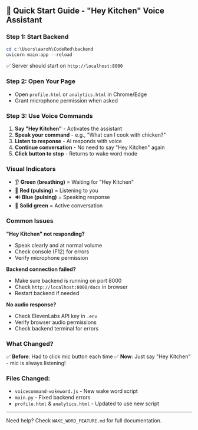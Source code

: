 ## 🎤 Quick Start Guide - "Hey Kitchen" Voice Assistant

### Step 1: Start Backend
```powershell
cd c:\Users\aaroh\CodeRed\backend
uvicorn main:app --reload
```
✅ Server should start on `http://localhost:8000`

### Step 2: Open Your Page
- Open `profile.html` or `analytics.html` in Chrome/Edge
- Grant microphone permission when asked

### Step 3: Use Voice Commands
1. **Say "Hey Kitchen"** - Activates the assistant
2. **Speak your command** - e.g., "What can I cook with chicken?"
3. **Listen to response** - AI responds with voice
4. **Continue conversation** - No need to say "Hey Kitchen" again
5. **Click button to stop** - Returns to wake word mode

### Visual Indicators
- 👂 **Green (breathing)** = Waiting for "Hey Kitchen"
- 🎤 **Red (pulsing)** = Listening to you
- 🔊 **Blue (pulsing)** = Speaking response
- 💬 **Solid green** = Active conversation

### Common Issues

**"Hey Kitchen" not responding?**
- Speak clearly and at normal volume
- Check console (F12) for errors
- Verify microphone permission

**Backend connection failed?**
- Make sure backend is running on port 8000
- Check `http://localhost:8000/docs` in browser
- Restart backend if needed

**No audio response?**
- Check ElevenLabs API key in `.env`
- Verify browser audio permissions
- Check backend terminal for errors

### What Changed?
✅ **Before**: Had to click mic button each time
✅ **Now**: Just say "Hey Kitchen" - mic is always listening!

### Files Changed:
- `voicecommand-wakeword.js` - New wake word script
- `main.py` - Fixed backend errors
- `profile.html` & `analytics.html` - Updated to use new script

---
Need help? Check `WAKE_WORD_FEATURE.md` for full documentation.
